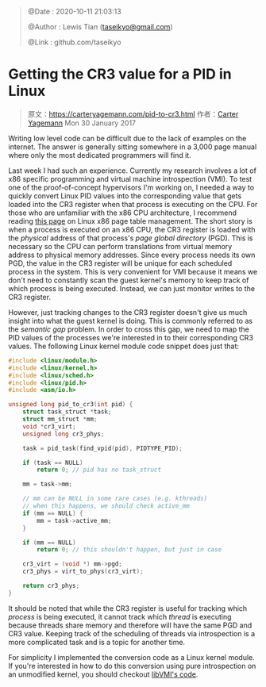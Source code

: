 > @Date    : 2020-10-11 21:03:13
>
> @Author  : Lewis Tian (taseikyo@gmail.com)
>
> @Link    : github.com/taseikyo

# Getting the CR3 value for a PID in Linux

> 原文：https://carteryagemann.com/pid-to-cr3.html 作者：[Carter Yagemann](https://carteryagemann.com/) Mon 30 January 2017

Writing low level code can be difficult due to the lack of examples on the internet. The answer is generally sitting somewhere in a 3,000 page manual where only the most dedicated programmers will find it.

Last week I had such an experience. Currently my research involves a lot of x86 specific programming and virtual machine introspection (VMI). To test one of the proof-of-concept hypervisors I'm working on, I needed a way to quickly convert Linux PID values into the corresponding value that gets loaded into the CR3 register when that process is executing on the CPU. For those who are unfamiliar with the x86 CPU architecture, I recommend reading [this page](https://www.kernel.org/doc/gorman/html/understand/understand006.html) on Linux x86 page table management. The short story is when a process is executed on an x86 CPU, the CR3 register is loaded with the _physical_ address of that process's _page global directory_ (PGD). This is necessary so the CPU can perform translations from virtual memory address to physical memory addresses. Since every process needs its own PGD, the value in the CR3 register will be unique for each scheduled process in the system. This is very convenient for VMI because it means we don't need to constantly scan the guest kernel's memory to keep track of which process is being executed. Instead, we can just monitor writes to the CR3 register.

However, just tracking changes to the CR3 register doesn't give us much insight into what the guest kernel is doing. This is commonly referred to as the _semantic gap_ problem. In order to cross this gap, we need to map the PID values of the processes we're interested in to their corresponding CR3 values. The following Linux kernel module code snippet does just that:

```C
#include <linux/module.h>
#include <linux/kernel.h>
#include <linux/sched.h>
#include <linux/pid.h>
#include <asm/io.h>

unsigned long pid_to_cr3(int pid) {
	struct task_struct *task;
	struct mm_struct *mm;
	void *cr3_virt;
	unsigned long cr3_phys;

	task = pid_task(find_vpid(pid), PIDTYPE_PID);

	if (task == NULL)
		return 0; // pid has no task_struct

	mm = task->mm;

	// mm can be NULL in some rare cases (e.g. kthreads)
	// when this happens, we should check active_mm
	if (mm == NULL) {
		mm = task->active_mm;
	}

	if (mm == NULL)
		return 0; // this shouldn't happen, but just in case

	cr3_virt = (void *) mm->pgd;
	cr3_phys = virt_to_phys(cr3_virt);

	return cr3_phys;
}
```

It should be noted that while the CR3 register is useful for tracking which *process* is being executed, it cannot track which *thread* is executing because threads share memory and therefore will have the same PGD and CR3 value. Keeping track of the scheduling of threads via introspection is a more complicated task and is a topic for another time.

For simplicity I implemented the conversion code as a Linux kernel module. If you're interested in how to do this conversion using pure introspection on an unmodified kernel, you should checkout [libVMI's code](https://github.com/libvmi/libvmi/blob/master/libvmi/os/linux/memory.c#L145).
